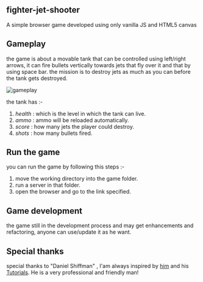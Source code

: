 ## fighter-jet-shooter

A simple browser game developed using only vanilla JS and HTML5 canvas

## Gameplay

the game is about a movable tank that can be controlled using left/right arrows, it can fire bullets vertically towards jets that fly over it and that by using space bar.
the mission is to destroy jets as much as you can before the tank gets destroyed.

![gameplay](https://user-images.githubusercontent.com/54498156/80314684-42752e80-87f3-11ea-89c6-4f16d9ac183d.png)


the tank has :- 

1. *health* : which is the level in which the tank can live.
2. *ammo*   : ammo will be reloaded automatically.
3. *score*  : how many jets the player could destroy.
4. *shots*  : how many bullets fired.

## Run the game

you can run the game by following this steps :-

1. move the working directory into the game folder.
2. run a server in that folder.
3. open the browser and go to the link specified.

## Game development

the game still in the development process and may get enhancements and refactoring, anyone can use/update it as he want.

## Special thanks

special thanks to "Daniel Shiffman" , I'am always inspired by [him](https://twitter.com/thecodingtrain) and his [Tutorials](https://www.youtube.com/user/shiffman). He is a very professional and friendly man!

